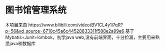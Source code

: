 # 图书馆管理系统
本项目来自 https://www.bilibili.com/video/BV1CL4y1i7qR?p=56&vd_source=6710c45a6c44528833311f588e2a99e6 
基于Mybatis+Junit+lombok，初学java web,没有前端界面，十分捡漏，主要用来熟悉java和数据库

